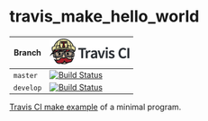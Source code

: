 # travis_make_hello_world

Branch   |[![Travis CI logo](pics/TravisCI.png)](https://travis-ci.org)
---------|----------------------------------------------------------------------------------------------------------------------------------------------------
`master` |[![Build Status](https://travis-ci.org/richelbilderbeek/travis_make_hello_world.svg?branch=master)](https://travis-ci.org/richelbilderbeek/travis_make_hello_world)
`develop`|[![Build Status](https://travis-ci.org/richelbilderbeek/travis_make_hello_world.svg?branch=develop)](https://travis-ci.org/richelbilderbeek/travis_make_hello_world)

[Travis CI make example](https://github.com/richelbilderbeek/travis_make_tutorial)
of a minimal program.
